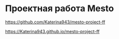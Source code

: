 # Проектная работа Mesto
https://github.com/Katerina943/mesto-project-ff

https://Katerina943.github.io/mesto-project-ff

